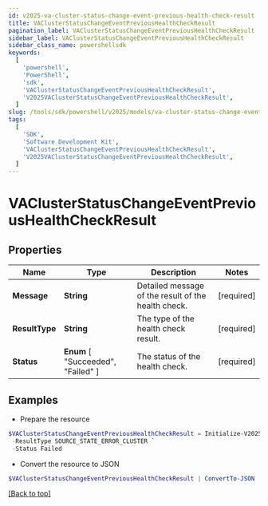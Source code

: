 ```yaml
---
id: v2025-va-cluster-status-change-event-previous-health-check-result
title: VAClusterStatusChangeEventPreviousHealthCheckResult
pagination_label: VAClusterStatusChangeEventPreviousHealthCheckResult
sidebar_label: VAClusterStatusChangeEventPreviousHealthCheckResult
sidebar_class_name: powershellsdk
keywords:
  [
    'powershell',
    'PowerShell',
    'sdk',
    'VAClusterStatusChangeEventPreviousHealthCheckResult',
    'V2025VAClusterStatusChangeEventPreviousHealthCheckResult',
  ]
slug: /tools/sdk/powershell/v2025/models/va-cluster-status-change-event-previous-health-check-result
tags:
  [
    'SDK',
    'Software Development Kit',
    'VAClusterStatusChangeEventPreviousHealthCheckResult',
    'V2025VAClusterStatusChangeEventPreviousHealthCheckResult',
  ]
---
```


# VAClusterStatusChangeEventPreviousHealthCheckResult

## Properties

| Name | Type | Description | Notes |
| --- | --- | --- | --- |
| **Message** | **String** | Detailed message of the result of the health check. | [required] |
| **ResultType** | **String** | The type of the health check result. | [required] |
| **Status** | **Enum** [ "Succeeded", "Failed" ] | The status of the health check. | [required] |

## Examples

- Prepare the resource

```powershell
$VAClusterStatusChangeEventPreviousHealthCheckResult = Initialize-V2025VAClusterStatusChangeEventPreviousHealthCheckResult  -Message Test Connection failed with exception. Error message - java.lang Exception `
 -ResultType SOURCE_STATE_ERROR_CLUSTER `
 -Status Failed
```

- Convert the resource to JSON

```powershell
$VAClusterStatusChangeEventPreviousHealthCheckResult | ConvertTo-JSON
```

[[Back to top]](#)
